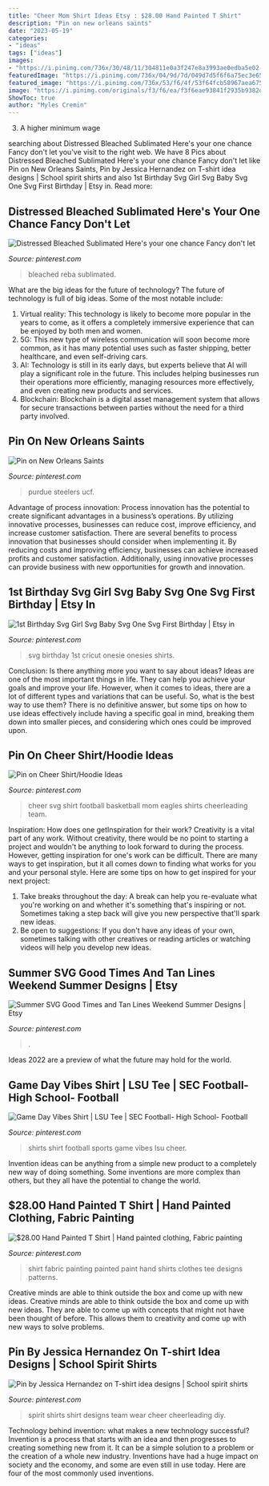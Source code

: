 ```yaml
---
title: "Cheer Mom Shirt Ideas Etsy : $28.00 Hand Painted T Shirt"
description: "Pin on new orleans saints"
date: "2023-05-19"
categories:
- "ideas"
tags: ["ideas"]
images:
- "https://i.pinimg.com/736x/30/48/11/304811e0a3f247e8a3993ae0edba5e02--fabric-painting-painted-clothes.jpg"
featuredImage: "https://i.pinimg.com/736x/04/9d/7d/049d7d5f6f6a75ec3e654ae76e0a78d5.jpg"
featured_image: "https://i.pinimg.com/736x/53/f6/4f/53f64fcb58967aea675a11b066e0c4bb--who-dat-new-orleans-saints.jpg"
image: "https://i.pinimg.com/originals/f3/f6/ea/f3f6eae93841f2935b9382d48603db60.jpg"
ShowToc: true
author: "Myles Cremin"
---
```



3. A higher minimum wage

	

		
searching about Distressed Bleached Sublimated Here&#039;s your one chance Fancy don&#039;t let you've visit to the right web. We have 8 Pics about Distressed Bleached Sublimated Here&#039;s your one chance Fancy don&#039;t let like Pin on New Orleans Saints, Pin by Jessica Hernandez on T-shirt idea designs | School spirit shirts and also 1st Birthday Svg Girl Svg Baby Svg One Svg First Birthday | Etsy in. Read more:
		
    
## Distressed Bleached Sublimated Here&#039;s Your One Chance Fancy Don&#039;t Let

<img loading=lazy src="https://i.pinimg.com/736x/3d/d3/c0/3dd3c06b334963528ff8ecce3f278166.jpg" onerror="this.onerror=null;this.src='https://tse4.mm.bing.net/th?id=OIP.G-jm7u-aJnQ08Fe_b709AwHaHa&amp;pid=15.1';" alt="Distressed Bleached Sublimated Here&#039;s your one chance Fancy don&#039;t let">

_Source: pinterest.com_

>bleached reba sublimated. 

	

What are the big ideas for the future of technology?
The future of technology is full of big ideas. Some of the most notable include:
1. Virtual reality: This technology is likely to become more popular in the years to come, as it offers a completely immersive experience that can be enjoyed by both men and women.
2. 5G: This new type of wireless communication will soon become more common, as it has many potential uses such as faster shipping, better healthcare, and even self-driving cars.
3. AI: Technology is still in its early days, but experts believe that AI will play a significant role in the future. This includes helping businesses run their operations more efficiently, managing resources more effectively, and even creating new products and services.
4. Blockchain: Blockchain is a digital asset management system that allows for secure transactions between parties without the need for a third party involved.

    
## Pin On New Orleans Saints

<img loading=lazy src="https://i.pinimg.com/736x/53/f6/4f/53f64fcb58967aea675a11b066e0c4bb--who-dat-new-orleans-saints.jpg" onerror="this.onerror=null;this.src='https://tse3.mm.bing.net/th?id=OIP.CD9iAY9yH6ZufrzNOLra7AHaHN&amp;pid=15.1';" alt="Pin on New Orleans Saints">

_Source: pinterest.com_

>purdue steelers ucf. 

	

Advantage of process innovation:
Process innovation has the potential to create significant advantages in a business’s operations. By utilizing innovative processes, businesses can reduce cost, improve efficiency, and increase customer satisfaction.
There are several benefits to process innovation that businesses should consider when implementing it. By reducing costs and improving efficiency, businesses can achieve increased profits and customer satisfaction. Additionally, using innovative processes can provide business with new opportunities for growth and innovation.

    
## 1st Birthday Svg Girl Svg Baby Svg One Svg First Birthday | Etsy In

<img loading=lazy src="https://i.pinimg.com/736x/15/3d/b2/153db2673dd8b56b1d116ac9a377cbac.jpg" onerror="this.onerror=null;this.src='https://tse2.mm.bing.net/th?id=OIP.-BQZuv5djjkQoEAfbQ7gHgHaKR&amp;pid=15.1';" alt="1st Birthday Svg Girl Svg Baby Svg One Svg First Birthday | Etsy in">

_Source: pinterest.com_

>svg birthday 1st cricut onesie onesies shirts. 

	

Conclusion: Is there anything more you want to say about ideas?
Ideas are one of the most important things in life. They can help you achieve your goals and improve your life. However, when it comes to ideas, there are a lot of different types and variations that can be useful. So, what is the best way to use them? There is no definitive answer, but some tips on how to use ideas effectively include having a specific goal in mind, breaking them down into smaller pieces, and considering which ones could be improved upon.

    
## Pin On Cheer Shirt/Hoodie Ideas

<img loading=lazy src="https://i.pinimg.com/736x/04/9d/7d/049d7d5f6f6a75ec3e654ae76e0a78d5.jpg" onerror="this.onerror=null;this.src='https://tse4.mm.bing.net/th?id=OIP.ofnNZBYqj7-BYHKQbvPAXAHaF4&amp;pid=15.1';" alt="Pin on Cheer Shirt/Hoodie Ideas">

_Source: pinterest.com_

>cheer svg shirt football basketball mom eagles shirts cheerleading team. 

	

Inspiration: How does one getInspiration for their work?
Creativity is a vital part of any work. Without creativity, there would be no point to starting a project and wouldn't be anything to look forward to during the process. However, getting inspiration for one's work can be difficult. There are many ways to get inspiration, but it all comes down to finding what works for you and your personal style. Here are some tips on how to get inspired for your next project: 
1) Take breaks throughout the day: A break can help you re-evaluate what you're working on and whether it's something that's inspiring or not. Sometimes taking a step back will give you new perspective that'll spark new ideas. 
2) Be open to suggestions: If you don't have any ideas of your own, sometimes talking with other creatives or reading articles or watching videos will help you develop new ideas.

    
## Summer SVG Good Times And Tan Lines Weekend Summer Designs | Etsy

<img loading=lazy src="https://i.pinimg.com/736x/c3/c1/07/c3c107fd05c3631efe0af1b3375c9778.jpg" onerror="this.onerror=null;this.src='https://tse1.mm.bing.net/th?id=OIP.-MTgBy8YsBgTKxmkYur1GwHaHa&amp;pid=15.1';" alt="Summer SVG Good Times and Tan Lines Weekend Summer Designs | Etsy">

_Source: pinterest.com_

>. 

	

Ideas 2022 are a preview of what the future may hold for the world.

    
## Game Day Vibes Shirt | LSU Tee | SEC Football- High School- Football

<img loading=lazy src="https://i.pinimg.com/originals/f3/f6/ea/f3f6eae93841f2935b9382d48603db60.jpg" onerror="this.onerror=null;this.src='https://tse2.mm.bing.net/th?id=OIP.mNViSrjoLm92cuCwVCGojAHaJ4&amp;pid=15.1';" alt="Game Day Vibes Shirt | LSU Tee | SEC Football- High School- Football">

_Source: pinterest.com_

>shirts shirt football sports game vibes lsu cheer. 

	

Invention ideas can be anything from a simple new product to a completely new way of doing something. Some inventions are more complex than others, but they all have the potential to change the world.

    
## $28.00 Hand Painted T Shirt | Hand Painted Clothing, Fabric Painting

<img loading=lazy src="https://i.pinimg.com/736x/30/48/11/304811e0a3f247e8a3993ae0edba5e02--fabric-painting-painted-clothes.jpg" onerror="this.onerror=null;this.src='https://tse3.mm.bing.net/th?id=OIP.H0BVLOm3Y4QZSPRmR1uEkAHaKS&amp;pid=15.1';" alt="$28.00 Hand Painted T Shirt | Hand painted clothing, Fabric painting">

_Source: pinterest.com_

>shirt fabric painting painted paint hand shirts clothes tee designs patterns. 

	

Creative minds are able to think outside the box and come up with new ideas.
Creative minds are able to think outside the box and come up with new ideas. They are able to come up with concepts that might not have been thought of before. This allows them to creativity and come up with new ways to solve problems.

    
## Pin By Jessica Hernandez On T-shirt Idea Designs | School Spirit Shirts

<img loading=lazy src="https://i.pinimg.com/736x/6c/22/0a/6c220aca563a1ad023fe08f7cfdac149.jpg" onerror="this.onerror=null;this.src='https://tse3.mm.bing.net/th?id=OIP.NX8O1Wxi-PUyF4YcSfTHuAHaFj&amp;pid=15.1';" alt="Pin by Jessica Hernandez on T-shirt idea designs | School spirit shirts">

_Source: pinterest.com_

>spirit shirts shirt designs team wear cheer cheerleading diy. 

	

Technology behind invention: what makes a new technology successful?
Invention is a process that starts with an idea and then progresses to creating something new from it. It can be a simple solution to a problem or the creation of a whole new industry. Inventions have had a huge impact on society and the economy, and some are even still in use today. Here are four of the most commonly used inventions.

